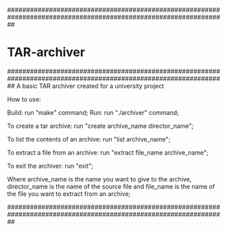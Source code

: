 ##################################################################################################################
# TAR-archiver                                                                                                   #
##################################################################################################################
A basic TAR archiver created for a university project

How to use:

  Build: run "make" command;
  Run: run "./archiver" command;
  
  To create a tar archive: run "create archive_name director_name"; 
  
  To list the contents of an archive: run "list archive_name";
  
  To extract a file from an archive: run "extract file_name archive_name";
  
  To exit the archiver: run "exit";
  
  Where archive_name is the name you want to give to the archive, director_name is the name of the source file and
  file_name is the name of the file you want to extract from an archive;
  
##################################################################################################################
